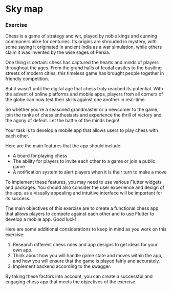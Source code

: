 # Sky map

### Exercise

Chess is a game of strategy and wit, played by noble kings and cunning commoners alike for centuries. Its origins are shrouded in mystery, with some saying it originated in ancient India as a war simulation, while others claim it was invented by the wise sages of Persia.


One thing is certain: chess has captured the hearts and minds of players throughout the ages. From the grand halls of feudal castles to the bustling streets of modern cities, this timeless game has brought people together in friendly competition.


But it wasn't until the digital age that chess truly reached its potential. With the advent of online platforms and mobile apps, players from all corners of the globe can now test their skills against one another in real-time.


So whether you're a seasoned grandmaster or a newcomer to the game, join the ranks of chess enthusiasts and experience the thrill of victory and the agony of defeat. Let the battle of the minds begin!

Your task is to develop a mobile app that allows users to play chess with each other.

Here are the main features that the app should include:

- A board for playing chess
- The ability for players to invite each other to a game or join a public game
- A notification system to alert players when it is their turn to make a move

To implement these features, you may need to use various Flutter widgets and packages. You should also consider the user experience and design of the app, as a visually appealing and intuitive interface will be important for its success.

The main objectives of this exercise are to create a functional chess app that allows players to compete against each other and to use Flutter to develop a mobile app. Good luck!

Here are some additional considerations to keep in mind as you work on this exercise:

1. Research different chess rules and app designs to get ideas for your own app.
2. Think about how you will handle game state and moves within the app, and how you will ensure that the game is played fairly and accurately.
3. Implement backend according to the swagger:

By taking these factors into account, you can create a successful and engaging chess app that meets the objectives of the exercise.